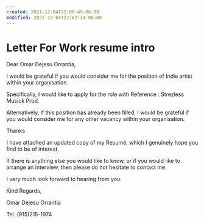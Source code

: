 ```yaml
---
created: 2021-12-04T22:00:49-06:00
modified: 2021-12-04T22:02:14-06:00
---
```


# Letter For Work resume intro

Dear Omar Dejesu Orrantia,

I would be grateful if you would consider me for the position of Indie artist within your organisation.

Specifically, I would like to apply for the role with Reference : Strezless Musick Prod.

Alternatively, if this position has already been filled, I would be grateful if you would consider me for any other vacancy within your organisation.

Thanks

I have attached an updated copy of my Resumé, which I genuinely hope you find to be of interest.

If there is anything else you would like to know, or if you would like to arrange an interview, then please do not hesitate to contact me.

I very much look forward to hearing from you.

Kind Regards,


Omar Dejesu Orrantia

Tel. (915)215-1974
